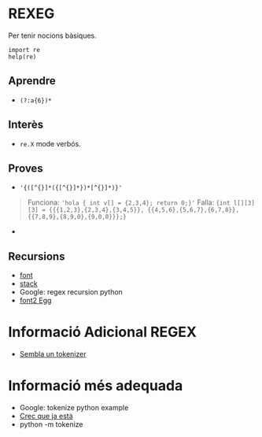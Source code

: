 REXEG
=====
Per tenir nocions bàsiques.
```
import re
help(re)
```

## Aprendre
- `(?:a{6})*`

## Interès
- `re.X` mode verbós.

## Proves
- `'{([^{}]*({[^{}]*})*[^{}]*)}'`
> Funciona: `'hola { int v[] = {2,3,4}; return 0;}'`
> Falla: `{int l[][3][3] = {{{1,2,3},{2,3,4},{3,4,5}}, {{4,5,6},{5,6,7},{6,7,8}},{{7,8,9},{8,9,0},{9,0,0}}};}`
-

## Recursions
- [font](http://www.regular-expressions.info/recurse.html#balanced)
- [stack](https://stackoverflow.com/questions/546433/regular-expression-to-match-outer-brackets)
- Google: regex recursion python
- [font2 Egg](http://www.rexegg.com/regex-recursion.html)

# Informació Adicional REGEX
- [Sembla un tokenizer](https://docs.python.org/3.6/library/re.html#re-objects)

# Informació més adequada
- Google: tokenize python example
- [Crec que ja està](https://docs.python.org/3/library/tokenize.html)
- python -m tokenize <nomfitxer>
